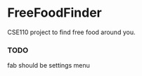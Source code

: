 # FreeFoodFinder
CSE110 project to find free food around you. 


### TODO
fab should be settings menu
